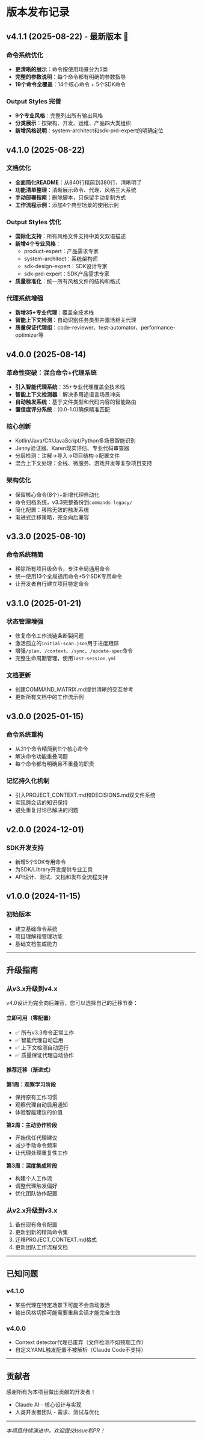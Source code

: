 # 版本发布记录

## v4.1.1 (2025-08-22) - 最新版本 🚀

### 命令系统优化
- **更清晰的展示**：命令按使用场景分为5类
- **完整的参数说明**：每个命令都有明确的参数指导
- **19个命令全覆盖**：14个核心命令 + 5个SDK命令

### Output Styles 完善
- **9个专业风格**：完整列出所有输出风格
- **分类展示**：按架构、开发、运维、产品四大类组织
- **新增风格说明**：system-architect和sdk-prd-expert的明确定位

## v4.1.0 (2025-08-22)

### 文档优化
- **全面简化README**：从840行精简到380行，清晰明了
- **功能清单整理**：清晰展示命令、代理、风格三大系统
- **手动部署指南**：删除脚本，只保留手动复制方式
- **工作流程示例**：添加4个典型场景的使用示例

### Output Styles 优化
- **国际化支持**：所有风格文件支持中英文双语描述
- **新增4个专业风格**：
  - product-expert：产品需求专家
  - system-architect：系统架构师  
  - sdk-design-expert：SDK设计专家
  - sdk-prd-expert：SDK产品需求专家
- **质量标准化**：统一所有风格文件的结构和格式

### 代理系统增强
- **新增35+专业代理**：覆盖全技术栈
- **智能上下文检测**：自动识别任务类型并激活相关代理
- **质量保证代理组**：code-reviewer、test-automator、performance-optimizer等

## v4.0.0 (2025-08-14)

### 革命性突破：混合命令+代理系统
- **引入智能代理系统**：35+专业代理覆盖全技术栈
- **智能上下文检测器**：解决多用途语言场景冲突
- **自动触发系统**：基于文件类型和代码内容的智能路由
- **置信度评分系统**：(0.0-1.0)确保精准匹配

### 核心创新
- Kotlin/Java/C#/JavaScript/Python多场景智能识别
- Jenny验证器、Karen现实评估、专业代码审查器
- 分层检测：注解→导入→项目结构→配置文件
- 混合上下文处理：全栈、微服务、游戏开发等复杂项目支持

### 架构优化
- 保留核心命令(8个)+新增代理自动化
- 命令归档系统，v3.3完整备份到`commands-legacy/`
- 简化配置：移除无效的触发系统
- 渐进式迁移策略，完全向后兼容

## v3.3.0 (2025-08-10)

### 命令系统精简
- 移除所有项目级命令，专注全局通用命令
- 统一使用13个全局通用命令+5个SDK专用命令
- 让开发者自行建立项目特定命令

## v3.1.0 (2025-01-21)

### 状态管理增强
- 修复命令工作流链条断裂问题
- 激活孤立的`initial-scan.json`用于进度跟踪
- 增强`/plan`、`/context`、`/sync`、`/update-spec`命令
- 完整生命周期管理，使用`last-session.yml`

### 文档更新
- 创建COMMAND_MATRIX.md提供清晰的交互参考
- 更新所有文档中的工作流示例

## v3.0.0 (2025-01-15)

### 命令系统重构
- 从31个命令精简到11个核心命令
- 解决命令功能重叠问题
- 每个命令都有明确且不重叠的职责

### 记忆持久化机制
- 引入PROJECT_CONTEXT.md和DECISIONS.md双文件系统
- 实现跨会话的知识保持
- 避免重复讨论已解决的问题

## v2.0.0 (2024-12-01)

### SDK开发支持
- 新增5个SDK专用命令
- 为SDK/Library开发提供专业工具
- API设计、测试、文档和发布全流程支持

## v1.0.0 (2024-11-15)

### 初始版本
- 建立基础命令系统
- 项目理解和管理功能
- 基础文档生成能力

---

## 升级指南

### 从v3.x升级到v4.x

v4.0设计为完全向后兼容，您可以选择自己的迁移节奏：

#### 立即可用（零配置）
- ✅ 所有v3.3命令正常工作
- ✅ 智能代理自动启用
- ✅ 上下文检测自动运行
- ✅ 质量保证代理自动协作

#### 推荐迁移（渐进式）

**第1周：观察学习阶段**
- 保持原有工作习惯
- 观察代理自动启用通知
- 体验智能建议的价值

**第2周：主动协作阶段**
- 开始信任代理建议
- 减少手动命令频率
- 让代理处理重复性工作

**第3周：深度集成阶段**
- 构建个人工作流
- 调整代理触发偏好
- 优化团队协作配置

### 从v2.x升级到v3.x

1. 备份现有命令配置
2. 更新到新的精简命令集
3. 迁移PROJECT_CONTEXT.md格式
4. 更新团队工作流程文档

---

## 已知问题

### v4.1.0
- 某些代理在特定场景下可能不会自动激活
- 输出风格切换可能需要重启会话才能完全生效

### v4.0.0
- Context detector代理已废弃（文件检测不如预期工作）
- 自定义YAML触发配置不被解析（Claude Code不支持）

---

## 贡献者

感谢所有为本项目做出贡献的开发者！

- Claude AI - 核心设计与实现
- 人类开发者团队 - 需求、测试与优化

---

*本项目持续演进中，欢迎提交Issue和PR！*